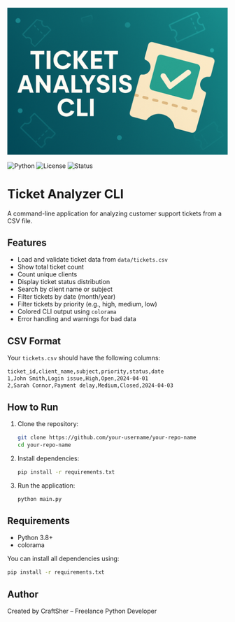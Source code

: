 ![Project Banner](Data/banner.png)

![Python](https://img.shields.io/badge/python-3.7%2B-blue)
![License](https://img.shields.io/badge/license-MIT-green)
![Status](https://img.shields.io/badge/status-Active-brightgreen)

# Ticket Analyzer CLI

A command-line application for analyzing customer support tickets from a CSV file.

## Features

- Load and validate ticket data from `data/tickets.csv`
- Show total ticket count
- Count unique clients
- Display ticket status distribution
- Search by client name or subject
- Filter tickets by date (month/year)
- Filter tickets by priority (e.g., high, medium, low)
- Colored CLI output using `colorama`
- Error handling and warnings for bad data

## CSV Format

Your `tickets.csv` should have the following columns:

```csv
ticket_id,client_name,subject,priority,status,date
1,John Smith,Login issue,High,Open,2024-04-01
2,Sarah Connor,Payment delay,Medium,Closed,2024-04-03
```

## How to Run

1. Clone the repository:

   ```bash
   git clone https://github.com/your-username/your-repo-name
   cd your-repo-name
   ```

2. Install dependencies:

   ```bash
   pip install -r requirements.txt
   ```

3. Run the application:

   ```bash
   python main.py
   ```

## Requirements

- Python 3.8+
- colorama

You can install all dependencies using:

```bash
pip install -r requirements.txt
```

## Author

Created by CraftSher – Freelance Python Developer
